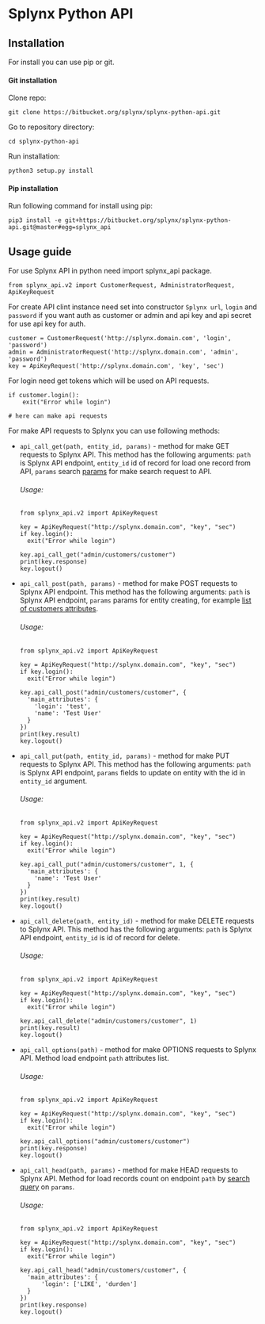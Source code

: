 # Splynx Python API

## Installation

For install you can use pip or git.

#### Git installation

Clone repo:

~~~
git clone https://bitbucket.org/splynx/splynx-python-api.git
~~~

Go to repository directory:

~~~
cd splynx-python-api
~~~

Run installation:

~~~
python3 setup.py install
~~~

#### Pip installation

Run following command for install using pip:

~~~
pip3 install -e git+https://bitbucket.org/splynx/splynx-python-api.git@master#egg=splynx_api
~~~

## Usage guide

For use Splynx API in python need import splynx_api package.

~~~
from splynx_api.v2 import CustomerRequest, AdministratorRequest, ApiKeyRequest
~~~

For create API clint instance need set into constructor `Splynx url`, `login` and `password`
if you want auth as customer or admin and api key and api secret for use api key for auth.

~~~
customer = CustomerRequest('http://splynx.domain.com', 'login', 'password')
admin = AdministratorRequest('http://splynx.domain.com', 'admin', 'password')
key = ApiKeyRequest('http://splynx.domain.com', 'key', 'sec')
~~~

For login need get tokens which will be used on API requests.

~~~
if customer.login():
    exit("Error while login")

# here can make api requests
~~~

For make API requests to Splynx you can use following methods:

+ `api_call_get(path, entity_id, params)` - method for make GET requests to Splynx API. This method has the following arguments:
  `path` is Splynx API endpoint,
  `entity_id` id of record for load one record from API,
  `params` search [params](https://splynx.docs.apiary.io/#introduction/search,-order,-limit,-and-offset) for make search
  request to API.
  ###### Usage:
  ~~~
  from splynx_api.v2 import ApiKeyRequest
  
  key = ApiKeyRequest("http://splynx.domain.com", "key", "sec")
  if key.login():
    exit("Error while login")
  
  key.api_call_get("admin/customers/customer")
  print(key.response)
  key.logout()
  ~~~

+ `api_call_post(path, params)` - method for make POST requests to Splynx API endpoint. This method has the following arguments:
  `path` is Splynx API endpoint, `params` params for entity creating, for example
  [list of customers attributes](https://splynx.docs.apiary.io/#reference/customers/customers-collection/create-a-customer).
  ###### Usage:
  ~~~
  from splynx_api.v2 import ApiKeyRequest
  
  key = ApiKeyRequest("http://splynx.domain.com", "key", "sec")
  if key.login():
    exit("Error while login")
  
  key.api_call_post("admin/customers/customer", {
    'main_attributes': {
      'login': 'test',
      'name': 'Test User'
    }
  })
  print(key.result)
  key.logout()
  ~~~
+ `api_call_put(path, entity_id, params)` - method for make PUT requests to Splynx API. This method has the following arguments:
  `path` is Splynx API endpoint,
  `params` fields to update on entity with the id in `entity_id` argument.
  ###### Usage:
  ~~~
  from splynx_api.v2 import ApiKeyRequest
  
  key = ApiKeyRequest("http://splynx.domain.com", "key", "sec")
  if key.login():
    exit("Error while login")
  
  key.api_call_put("admin/customers/customer", 1, {
    'main_attributes': {
      'name': 'Test User'
    }
  })
  print(key.result)
  key.logout()
  ~~~

+ `api_call_delete(path, entity_id)` - method for make DELETE requests to Splynx API. This method has the following arguments:
  `path` is Splynx API endpoint, `entity_id` is id of record for delete.
  ###### Usage:
  ~~~
  from splynx_api.v2 import ApiKeyRequest
  
  key = ApiKeyRequest("http://splynx.domain.com", "key", "sec")
  if key.login():
    exit("Error while login")
  
  key.api_call_delete("admin/customers/customer", 1)
  print(key.result)
  key.logout()
  ~~~
  
+ `api_call_options(path)` - method for make OPTIONS requests to Splynx API.
  Method load endpoint `path` attributes list.
  ###### Usage:
  ~~~
  from splynx_api.v2 import ApiKeyRequest
  
  key = ApiKeyRequest("http://splynx.domain.com", "key", "sec")
  if key.login():
    exit("Error while login")
  
  key.api_call_options("admin/customers/customer")
  print(key.response)
  key.logout()
  ~~~
  
+ `api_call_head(path, params)` - method for make HEAD requests to Splynx API.
  Method for load records count on endpoint `path` by [search query](https://splynx.docs.apiary.io/#introduction/search,-order,-limit,-and-offset) on `params`.
  ###### Usage:
  ~~~
  from splynx_api.v2 import ApiKeyRequest
  
  key = ApiKeyRequest("http://splynx.domain.com", "key", "sec")
  if key.login():
    exit("Error while login")
  
  key.api_call_head("admin/customers/customer", {
    'main_attributes': {
        'login': ['LIKE', 'durden']
    }
  })
  print(key.response)
  key.logout()
  ~~~
